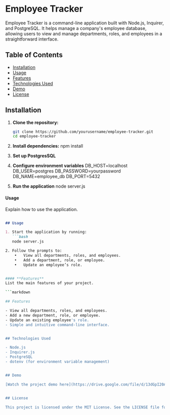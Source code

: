 # Employee Tracker

Employee Tracker is a command-line application built with Node.js, Inquirer, and PostgreSQL. It helps manage a company's employee database, allowing users to view and manage departments, roles, and employees in a straightforward interface.


## Table of Contents
- [Installation](#installation)
- [Usage](#usage)
- [Features](#features)
- [Technologies Used](#technologies-used)
- [Demo](#demo)
- [License](#license)


## Installation

1. **Clone the repository:**
   ```bash
   git clone https://github.com/yourusername/employee-tracker.git
   cd employee-tracker

2. **Install dependencies:**
   npm install

3. **Set up PostgresSQL**

4. **Configure environment variables**
   DB_HOST=localhost
   DB_USER=postgres
   DB_PASSWORD=yourpassword
   DB_NAME=employee_db
   DB_PORT=5432

5. **Run the application**
   node server.js


#### **Usage**

Explain how to use the application.

```markdown

## Usage

1. Start the application by running:
   ```bash
   node server.js

2. Follow the prompts to:
	•	View all departments, roles, and employees.
	•	Add a department, role, or employee.
	•	Update an employee’s role.


#### **Features**
List the main features of your project.

```markdown

## Features

- View all departments, roles, and employees.
- Add a new department, role, or employee.
- Update an existing employee's role.
- Simple and intuitive command-line interface.


## Technologies Used

- Node.js
- Inquirer.js
- PostgreSQL
- dotenv (for environment variable management)


## Demo

[Watch the project demo here](https://drive.google.com/file/d/13dGpI20A6epoxEFhsBqenztSzzxi6ApP/view)


## License

This project is licensed under the MIT License. See the LICENSE file for more details.
